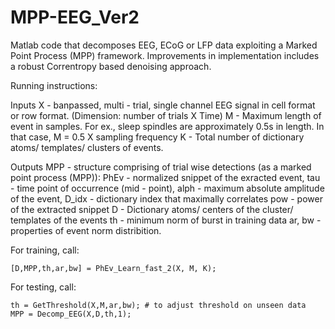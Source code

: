 # MPP-EEG_Ver2
Matlab code that decomposes EEG, ECoG or LFP data exploiting a Marked Point Process (MPP) framework. Improvements in implementation includes a robust Correntropy based denoising approach.  

Running instructions: 

Inputs
X - banpassed, multi - trial, single channel EEG signal in cell format or row format. (Dimension: number of trials X Time)
M - Maximum length of event in samples. For ex., sleep spindles are approximately 0.5s in length. In that case, M = 0.5 X sampling frequency
K - Total number of dictionary atoms/ templates/ clusters of events.

Outputs
MPP - structure comprising of trial wise detections (as a marked point process (MPP)): 
       PhEv - normalized snippet of the exracted event,
       tau - time point of occurrence (mid - point),
       alph - maximum absolute amplitude of the event,
       D_idx - dictionary index that maximally correlates
       pow - power of the extracted snippet
D - Dictionary atoms/ centers of the cluster/ templates of the events
th - minimum norm of burst in training data
ar, bw - properties of event norm distribition.  

For training, call: 

```
[D,MPP,th,ar,bw] = PhEv_Learn_fast_2(X, M, K); 
```

For testing, call:  

```
th = GetThreshold(X,M,ar,bw); # to adjust threshold on unseen data
MPP = Decomp_EEG(X,D,th,1);  
```
